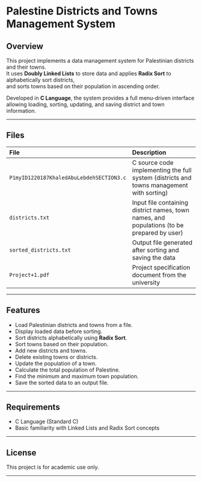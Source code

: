 
# Palestine Districts and Towns Management System 

## Overview

This project implements a data management system for Palestinian districts and their towns.  
It uses **Doubly Linked Lists** to store data and applies **Radix Sort** to alphabetically sort districts,  
and sorts towns based on their population in ascending order.

Developed in **C Language**, the system provides a full menu-driven interface allowing loading, sorting, updating, and saving district and town information.

---

## Files

| File | Description |
|:-----|:------------|
| `P1myID1220187KhaledAbuLebdehSECTION3.c` | C source code implementing the full system (districts and towns management with sorting) |
| `districts.txt` | Input file containing district names, town names, and populations (to be prepared by user) |
| `sorted_districts.txt` | Output file generated after sorting and saving the data |
| `Project+1.pdf` | Project specification document from the university |

---

## Features

- Load Palestinian districts and towns from a file.
- Display loaded data before sorting.
- Sort districts alphabetically using **Radix Sort**.
- Sort towns based on their population.
- Add new districts and towns.
- Delete existing towns or districts.
- Update the population of a town.
- Calculate the total population of Palestine.
- Find the minimum and maximum town population.
- Save the sorted data to an output file.

---

## Requirements

- C Language (Standard C)
- Basic familiarity with Linked Lists and Radix Sort concepts



---

## License

This project is for academic use only.

---
